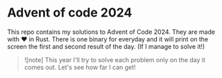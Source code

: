 # Advent of code 2024

This repo contains my solutions to Advent of Code 2024. They are made with ❤️ in Rust. There is one binary for everyday and it will print on the screen the first and second result of the day. (If I manage to solve it!)

>![note]
>This year I'll try to solve each problem only on the day it comes out. Let's see how far I can get!
